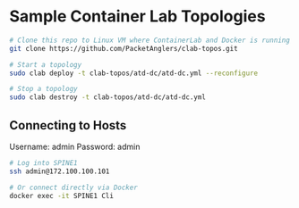 # Sample Container Lab Topologies

```bash
# Clone this repo to Linux VM where ContainerLab and Docker is running
git clone https://github.com/PacketAnglers/clab-topos.git
```

```bash
# Start a topology
sudo clab deploy -t clab-topos/atd-dc/atd-dc.yml --reconfigure
```

```bash
# Stop a topology
sudo clab destroy -t clab-topos/atd-dc/atd-dc.yml
```

## Connecting to Hosts

Username: admin
Password: admin

```bash
# Log into SPINE1
ssh admin@172.100.100.101

# Or connect directly via Docker
docker exec -it SPINE1 Cli
```